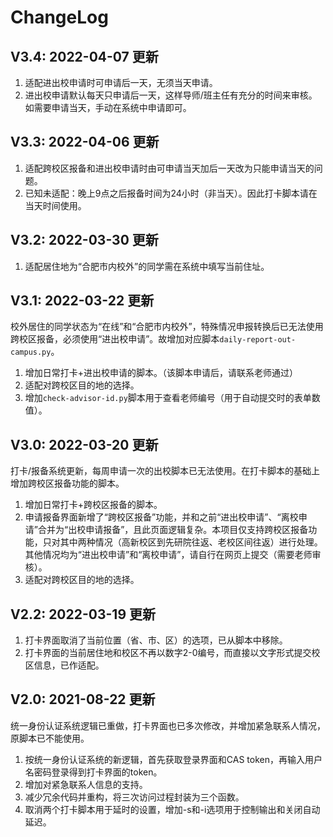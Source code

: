 # ChangeLog

## V3.4: 2022-04-07 更新

1. 适配进出校申请时可申请后一天，无须当天申请。
2. 进出校申请默认每天只申请后一天，这样导师/班主任有充分的时间来审核。如需要申请当天，手动在系统中申请即可。

## V3.3: 2022-04-06 更新

1. 适配跨校区报备和进出校申请时由可申请当天加后一天改为只能申请当天的问题。
2. 已知未适配：晚上9点之后报备时间为24小时（非当天）。因此打卡脚本请在当天时间使用。

## V3.2: 2022-03-30 更新

1. 适配居住地为“合肥市内校外”的同学需在系统中填写当前住址。

## V3.1: 2022-03-22 更新

校外居住的同学状态为“在线”和“合肥市内校外”，特殊情况申报转换后已无法使用跨校区报备，必须使用“进出校申请”。故增加对应脚本`daily-report-out-campus.py`。

1. 增加日常打卡+进出校申请的脚本。（该脚本申请后，请联系老师通过）
2. 适配对跨校区目的地的选择。
3. 增加`check-advisor-id.py`脚本用于查看老师编号（用于自动提交时的表单数值）。

## V3.0: 2022-03-20 更新

打卡/报备系统更新，每周申请一次的出校脚本已无法使用。在打卡脚本的基础上增加跨校区报备功能的脚本。

1. 增加日常打卡+跨校区报备的脚本。
2. 申请报备界面新增了“跨校区报备”功能，并和之前“进出校申请”、“离校申请”合并为“出校申请报备”，且此页面逻辑复杂。本项目仅支持跨校区报备功能，只对其中两种情况（高新校区到先研院往返、老校区间往返）进行处理。其他情况均为“进出校申请”和“离校申请”，请自行在网页上提交（需要老师审核）。
3. 适配对跨校区目的地的选择。

## V2.2: 2022-03-19 更新

1. 打卡界面取消了当前位置（省、市、区）的选项，已从脚本中移除。
2. 打卡界面的当前居住地和校区不再以数字2-0编号，而直接以文字形式提交校区信息，已作适配。

## V2.0: 2021-08-22 更新
统一身份认证系统逻辑已重做，打卡界面也已多次修改，并增加紧急联系人情况，原脚本已不能使用。
1. 按统一身份认证系统的新逻辑，首先获取登录界面和CAS token，再输入用户名密码登录得到打卡界面的token。
2. 增加对紧急联系人信息的支持。
3. 减少冗余代码并重构，将三次访问过程封装为三个函数。
4. 取消两个打卡脚本用于延时的设置，增加-s和-i选项用于控制输出和关闭自动延迟。
